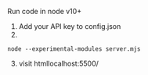 Run code in node v10+

1. Add your API key to config.json
2.
```
node --experimental-modules server.mjs
```
3. visit htmllocalhost:5500/
